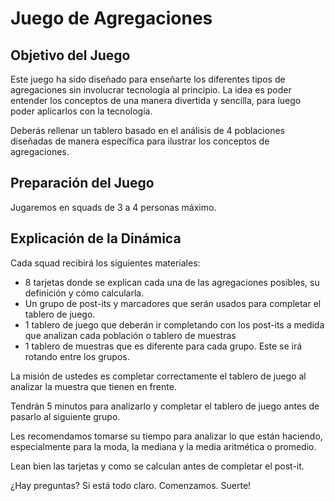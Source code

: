 # Juego de Agregaciones

## Objetivo del Juego

Este juego ha sido diseñado para enseñarte los diferentes tipos de agregaciones
sin involucrar tecnología al principio. La idea es poder entender los conceptos
de una manera divertida y sencilla, para luego poder aplicarlos con la
tecnología.

Deberás rellenar un tablero basado en el análisis de 4 poblaciones diseñadas de
manera específica para ilustrar los conceptos de agregaciones.

## Preparación del Juego

Jugaremos en squads de 3 a 4 personas máximo.

## Explicación de la Dinámica

Cada squad recibirá los siguientes materiales:

- 8 tarjetas donde se explican cada una de las agregaciones posibles, su
  definición y cómo calcularla.
- Un grupo de post-its y marcadores que serán usados para completar el tablero
  de juego.
- 1 tablero de juego que deberán ir completando con los post-its a medida que
  analizan cada población o tablero de muestras
- 1 tablero de muestras que es diferente para cada grupo. Este se irá rotando
  entre los grupos.

La misión de ustedes es completar correctamente el tablero de juego al analizar
la muestra que tienen en frente.

Tendrán 5 minutos para analizarlo y completar el tablero de juego antes de
pasarlo al siguiente grupo.

Les recomendamos tomarse su tiempo para analizar lo que están haciendo,
especialmente para la moda, la mediana y la media aritmética o promedio.

Lean bien las tarjetas y como se calculan antes de completar el post-it.


¿Hay preguntas? Si está todo claro. Comenzamos. Suerte!

